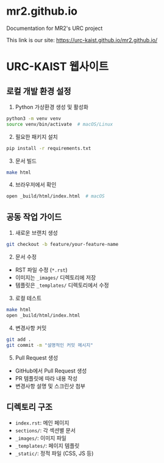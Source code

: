 # mr2.github.io
Documentation for MR2's URC project

This link is our site:
https://urc-kaist.github.io/mr2.github.io/

# URC-KAIST 웹사이트

## 로컬 개발 환경 설정

1. Python 가상환경 생성 및 활성화
```bash
python3 -m venv venv
source venv/bin/activate  # macOS/Linux
```

2. 필요한 패키지 설치
```bash
pip install -r requirements.txt
```

3. 문서 빌드
```bash
make html
```

4. 브라우저에서 확인
```bash
open _build/html/index.html  # macOS
```

## 공동 작업 가이드

1. 새로운 브랜치 생성
```bash
git checkout -b feature/your-feature-name
```

2. 문서 수정
- RST 파일 수정 (`*.rst`)
- 이미지는 `_images/` 디렉토리에 저장
- 템플릿은 `_templates/` 디렉토리에서 수정

3. 로컬 테스트
```bash
make html
open _build/html/index.html
```

4. 변경사항 커밋
```bash
git add .
git commit -m "설명적인 커밋 메시지"
```

5. Pull Request 생성
- GitHub에서 Pull Request 생성
- PR 템플릿에 따라 내용 작성
- 변경사항 설명 및 스크린샷 첨부

## 디렉토리 구조
- `index.rst`: 메인 페이지
- `sections/`: 각 섹션별 문서
- `_images/`: 이미지 파일
- `_templates/`: 페이지 템플릿
- `_static/`: 정적 파일 (CSS, JS 등)
